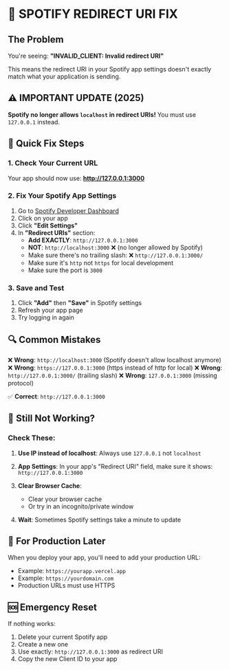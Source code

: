 # 🚨 SPOTIFY REDIRECT URI FIX

## The Problem
You're seeing: **"INVALID_CLIENT: Invalid redirect URI"**

This means the redirect URI in your Spotify app settings doesn't exactly match what your application is sending.

## ⚠️ IMPORTANT UPDATE (2025)
**Spotify no longer allows `localhost` in redirect URIs!** You must use `127.0.0.1` instead.

## 🔧 Quick Fix Steps

### 1. Check Your Current URL
Your app should now use: **http://127.0.0.1:3000**

### 2. Fix Your Spotify App Settings
1. Go to [Spotify Developer Dashboard](https://developer.spotify.com/dashboard)
2. Click on your app
3. Click **"Edit Settings"**
4. In **"Redirect URIs"** section:
   - **Add EXACTLY**: `http://127.0.0.1:3000`
   - **NOT**: `http://localhost:3000` ❌ (no longer allowed by Spotify)
   - Make sure there's no trailing slash: ❌ `http://127.0.0.1:3000/`
   - Make sure it's `http` not `https` for local development
   - Make sure the port is `3000`

### 3. Save and Test
1. Click **"Add"** then **"Save"** in Spotify settings
2. Refresh your app page
3. Try logging in again

## 🔍 Common Mistakes

❌ **Wrong**: `http://localhost:3000` (Spotify doesn't allow localhost anymore)
❌ **Wrong**: `https://127.0.0.1:3000` (https instead of http for local)
❌ **Wrong**: `http://127.0.0.1:3000/` (trailing slash)
❌ **Wrong**: `127.0.0.1:3000` (missing protocol)

✅ **Correct**: `http://127.0.0.1:3000`

## 🎯 Still Not Working?

### Check These:
1. **Use IP instead of localhost**: Always use `127.0.0.1` not `localhost`
2. **App Settings**: In your app's "Redirect URI" field, make sure it shows: `http://127.0.0.1:3000`
3. **Clear Browser Cache**: 
   - Clear your browser cache
   - Or try in an incognito/private window

4. **Wait**: Sometimes Spotify settings take a minute to update

## 📱 For Production Later
When you deploy your app, you'll need to add your production URL:
- Example: `https://yourapp.vercel.app`
- Example: `https://yourdomain.com`
- Production URLs must use HTTPS

## 🆘 Emergency Reset
If nothing works:
1. Delete your current Spotify app
2. Create a new one
3. Use exactly: `http://127.0.0.1:3000` as redirect URI
4. Copy the new Client ID to your app
